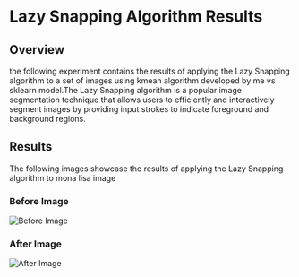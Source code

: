 # Lazy Snapping Algorithm Results

## Overview
the following experiment contains the results of applying the Lazy Snapping algorithm to a set of images using kmean algorithm developed by me vs sklearn model.The Lazy Snapping algorithm is a popular image segmentation technique that allows users to efficiently and interactively segment images by providing input strokes to indicate foreground and background regions.

## Results
The following images showcase the results of applying the Lazy Snapping algorithm to mona lisa image

### Before Image
![Before Image](/images/before_image.png)

### After Image
![After Image](/images/after_image.png)


